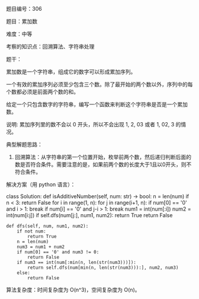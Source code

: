 题目编号：306

题目：累加数

难度：中等

考察的知识点：回溯算法、字符串处理

题干：

累加数是一个字符串，组成它的数字可以形成累加序列。

一个有效的累加序列必须至少包含三个数。除了最开始的两个数以外，序列中的每个数都必须是前面两个数的和。

给定一个只包含数字的字符串，编写一个函数来判断这个字符串是否是一个累加数。

说明: 累加序列里的数不会以 0 开头，所以不会出现 1, 2, 03 或者 1, 02, 3 的情况。

典型解题思路：

1. 回溯算法：从字符串的第一个位置开始，枚举前两个数，然后递归判断后面的数是否符合条件。需要注意的是，如果前两个数的长度大于1且以0开头，则不符合条件。

解决方案（用 python 语言）：

class Solution:
    def isAdditiveNumber(self, num: str) -> bool:
        n = len(num)
        if n < 3:
            return False
        for i in range(1, n):
            for j in range(i+1, n):
                if num[0] == '0' and i > 1:
                    break
                if num[i] == '0' and j-i > 1:
                    break
                num1 = int(num[:i])
                num2 = int(num[i:j])
                if self.dfs(num[j:], num1, num2):
                    return True
        return False
    
    def dfs(self, num, num1, num2):
        if not num:
            return True
        n = len(num)
        num3 = num1 + num2
        if num[0] == '0' and num3 != 0:
            return False
        if num3 == int(num[:min(n, len(str(num3)))]):
            return self.dfs(num[min(n, len(str(num3))):], num2, num3)
        else:
            return False

算法复杂度：时间复杂度为 O(n^3)，空间复杂度为 O(n)。